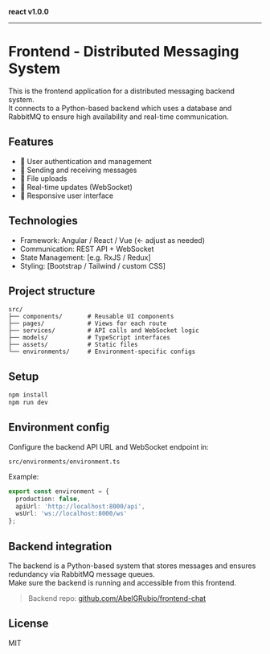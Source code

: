 **react v1.0.0**

***

# Frontend - Distributed Messaging System

This is the frontend application for a distributed messaging backend system.  
It connects to a Python-based backend which uses a database and RabbitMQ to ensure high availability and real-time communication.

## Features

- 🔐 User authentication and management
- 💬 Sending and receiving messages
- 📂 File uploads
- 📡 Real-time updates (WebSocket)
- 📱 Responsive user interface

## Technologies

- Framework: Angular / React / Vue (← adjust as needed)
- Communication: REST API + WebSocket
- State Management: [e.g. RxJS / Redux]
- Styling: [Bootstrap / Tailwind / custom CSS]

## Project structure

```
src/
├── components/       # Reusable UI components
├── pages/            # Views for each route
├── services/         # API calls and WebSocket logic
├── models/           # TypeScript interfaces
├── assets/           # Static files
└── environments/     # Environment-specific configs
```

## Setup

```bash
npm install
npm run dev
```

## Environment config

Configure the backend API URL and WebSocket endpoint in:

```
src/environments/environment.ts
```

Example:

```ts
export const environment = {
  production: false,
  apiUrl: 'http://localhost:8000/api',
  wsUrl: 'ws://localhost:8000/ws'
};
```

## Backend integration

The backend is a Python-based system that stores messages and ensures redundancy via RabbitMQ message queues.  
Make sure the backend is running and accessible from this frontend.

> Backend repo: [github.com/AbelGRubio/frontend-chat](https://github.com/AbelGRubio/backend-chat)

## License

MIT
